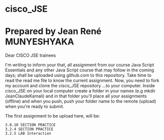 # cisco_JSE
# Prepared by Jean René MUNYESHYAKA

Dear CISCO JSE trainees

I'm writing to inform your that, all assignment from our course Java Script Essentials and any other Java Script course that may follow in the coming days; shall be uploaded using github.com to this repository. Take time to read the read me file to know the current assignment. Now, you need to fork my account and clone the cisco_JSE repository ...to your computer. Inside cisco_JSE on your local computer create a folder in your names (e.g mkdir JeanClaudeKamali)  and in that folder you'll place all your assignments (offline) and when you push, push your folder name to the remote (upload) when you're ready to submit.

The first assignment to be upload here, will be:

    3.0.10 SECTION PRACTICE
    3.2.4 SECTION PRACTICE
    3.2.5 LAB Interaction

